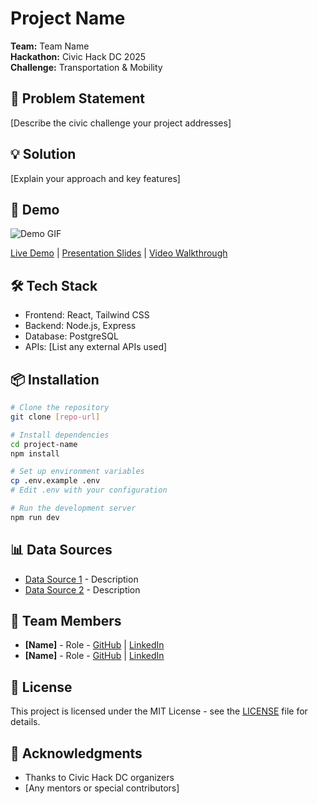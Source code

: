 # Project Name

**Team:** Team Name  
**Hackathon:** Civic Hack DC 2025  
**Challenge:** Transportation & Mobility

## 🎯 Problem Statement

[Describe the civic challenge your project addresses]

## 💡 Solution

[Explain your approach and key features]

## 🚀 Demo

![Demo GIF](./demo.gif)

[Live Demo](https://demo-link.com) | [Presentation Slides](./slides.pdf) | [Video Walkthrough](https://video-link.com)

## 🛠️ Tech Stack

- Frontend: React, Tailwind CSS
- Backend: Node.js, Express
- Database: PostgreSQL
- APIs: [List any external APIs used]

## 📦 Installation

```bash
# Clone the repository
git clone [repo-url]

# Install dependencies
cd project-name
npm install

# Set up environment variables
cp .env.example .env
# Edit .env with your configuration

# Run the development server
npm run dev
```

## 📊 Data Sources

- [Data Source 1](link) - Description
- [Data Source 2](link) - Description

## 🤝 Team Members

- **[Name]** - Role - [GitHub](https://github.com/username) | [LinkedIn](https://linkedin.com/in/username)
- **[Name]** - Role - [GitHub](https://github.com/username) | [LinkedIn](https://linkedin.com/in/username)

## 📄 License

This project is licensed under the MIT License - see the [LICENSE](./LICENSE) file for details.

## 🙏 Acknowledgments

- Thanks to Civic Hack DC organizers
- [Any mentors or special contributors] 